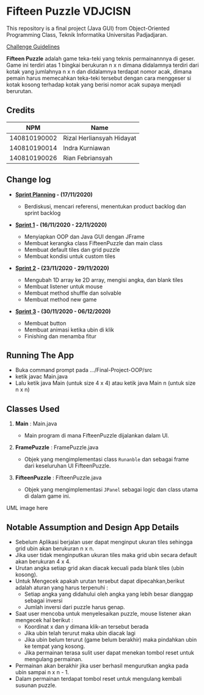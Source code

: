 # Fifteen Puzzle VDJCISN

This repository is a final project (Java GUI) from Object-Oriented Programming Class, Teknik Informatika Universitas Padjadjaran.

[Challenge Guidelines](challenge-guideline.md)

**Fifteen Puzzle** adalah game teka-teki yang teknis permainannnya di geser. Game ini terdiri atas 1 bingkai berukuran n x n dimana didalamnya terdiri dari kotak yang jumlahnya n x n dan didalamnya terdapat nomor acak, dimana pemain harus memecahkan teka-teki tersebut dengan cara menggeser si kotak kosong terhadap kotak yang berisi nomor acak supaya menjadi berurutan.

## Credits

| NPM          | Name                      |
| ------------ | ------------------------- |
| 140810190002 | Rizal Herliansyah Hidayat |
| 140810190014 | Indra Kurniawan           |
| 140810190026 | Rian Febriansyah          |

## Change log

- **[Sprint Planning](changelog/sprint-planning.md) - (17/11/2020)**

  - Berdiskusi, mencari referensi, menentukan product backlog dan sprint backlog

- **[Sprint 1](changelog/sprint-1.md) - (16/11/2020 - 22/11/2020)**

  - Menyiapkan OOP dan Java GUI dengan JFrame
  - Membuat kerangka class FifteenPuzzle dan main class
  - Membuat default tiles dan grid puzzle
  - Membuat kondisi untuk custom tiles

- **[Sprint 2](changelog/sprint-2.md) - (23/11/2020 - 29/11/2020)**

  - Mengubah 1D array ke 2D array, mengisi angka, dan blank tiles
  - Membuat listener untuk mouse
  - Membuat method shuffle dan solvable
  - Membuat method new game

- **[Sprint 3](changelog/sprint-3.md) - (30/11/2020 - 06/12/2020)**
  - Membuat button
  - Membuat animasi ketika ubin di klik
  - Finishing dan menamba fitur

## Running The App

- Buka command prompt pada .../Final-Project-OOP/src
- ketik javac Main.java
- Lalu ketik java Main (untuk size 4 x 4) atau ketik java Main n (untuk size n x n)

## Classes Used

1. **Main** : Main.java

   - Main program di mana FifteenPuzzle dijalankan dalam UI.

2. **FramePuzzle** : FramePuzzle.java

   - Objek yang mengimplementasi class `Runanble` dan sebagai frame dari keseluruhan UI FifteenPuzzle.

3. **FifteenPuzzle** : FifteenPuzzle.java
   - Objek yang mengimplementasi `JPanel` sebagai logic dan class utama di dalam game ini.

UML image here

## Notable Assumption and Design App Details

- Sebelum Aplikasi berjalan user dapat menginput ukuran tiles sehingga grid ubin akan berukuran n x n.
- Jika user tidak menginputkan ukuran tiles maka grid ubin secara default akan berukuran 4 x 4.
- Urutan angka setiap grid akan diacak kecuali pada blank tiles (ubin kosong).
- Untuk Mengecek apakah urutan tersebut dapat dipecahkan,berikut adalah aturan yang harus terpenuhi :
  - Setiap angka yang didahului oleh angka yang lebih besar dianggap sebagai inversi
  - Jumlah inversi dari puzzle harus genap.
- Saat user mencoba untuk menyelesaikan puzzle, mouse listener akan mengecek hal berikut :
  - Koordinat x dan y dimana klik-an tersebut berada
  - Jika ubin telah terurut maka ubin diacak lagi
  - Jika ubin belum terurut (game belum berakhir) maka pindahkan ubin ke tempat yang kosong.
  - Jika permainan terasa sulit user dapat menekan tombol reset untuk mengulang permainan.
- Permainan akan berakhir jika user berhasil mengurutkan angka pada ubin sampai n x n - 1.
- Dalam permainan terdapat tombol reset untuk mengulang kembali susunan puzzle.
